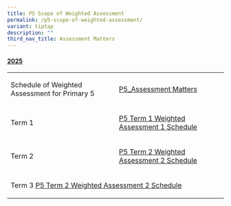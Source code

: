 ```yaml
---
title: P5 Scope of Weighted Assessment
permalink: /p5-scope-of-weighted-assessment/
variant: tiptap
description: ""
third_nav_title: Assessment Matters
---
```

<h4><u>2025</u></h4>
<table style="minWidth: 50px">
<colgroup>
<col>
<col>
</colgroup>
<tbody>
<tr>
<td rowspan="1" colspan="1">
<p>Schedule of Weighted Assessment for Primary 5</p>
</td>
<td rowspan="1" colspan="1">
<p><a href="/files/For Parents/P5_Assessment_Matters_for_website.pdf" rel="noopener nofollow" target="_blank">P5_Assessment Matters</a>
</p>
</td>
</tr>
<tr>
<td rowspan="1" colspan="1">
<p>Term 1</p>
</td>
<td rowspan="1" colspan="1">
<p><a href="/files/For Parents/Term Assessment/ESPSPC_2025_032_P5_Term_1_Weighted_Assessment_1_Schedule.pdf" rel="noopener nofollow" target="_blank">P5 Term 1 Weighted Assessment 1 Schedule</a>
</p>
</td>
</tr>
<tr>
<td rowspan="1" colspan="1">
<p>Term 2</p>
</td>
<td rowspan="1" colspan="1">
<p><a href="/files/For Parents/Term Assessment/ESPSPC_2025_086_P5_Term_2_Weighted_Assessment_2_Schedule.pdf" rel="noopener nofollow" target="_blank">P5 Term 2 Weighted Assessment 2 Schedule</a>
</p>
</td>
</tr>
<tr>
<td rowspan="1" colspan="2">
<p>Term 3 <a href="/files/For Parents/Term Assessment/ESPSPC_2025_086_P5_Term_2_Weighted_Assessment_2_Schedule.pdf" rel="noopener nofollow" target="_blank">P5 Term 2 Weighted Assessment 2 Schedule</a>
</p>
</td>
</tr>
</tbody>
</table>
<p></p>